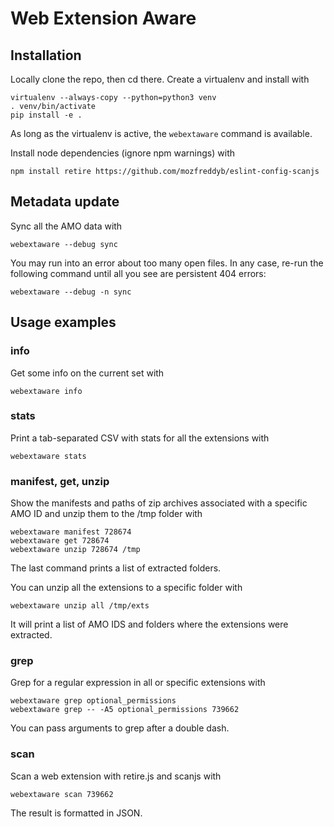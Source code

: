 # Web Extension Aware

## Installation

Locally clone the repo, then cd there. Create a virtualenv and install with

```
virtualenv --always-copy --python=python3 venv
. venv/bin/activate
pip install -e .
```

As long as the virtualenv is active, the ```webextaware``` command is available.

Install node dependencies (ignore npm warnings) with

```
npm install retire https://github.com/mozfreddyb/eslint-config-scanjs
```

## Metadata update

Sync all the AMO data with

```
webextaware --debug sync
```

You may run into an error about too many open files. In any case, re-run the following command until all you see are persistent 404 errors:

```
webextaware --debug -n sync
```

## Usage examples

### info

Get some info on the current set with

```
webextaware info
```

### stats

Print a tab-separated CSV with stats for all the extensions with

```
webextaware stats
```

### manifest, get, unzip

Show the manifests and paths of zip archives associated with a specific AMO ID and
unzip them to the /tmp folder with

```
webextaware manifest 728674
webextaware get 728674
webextaware unzip 728674 /tmp
```

The last command prints a list of extracted folders.

You can unzip all the extensions to a specific folder with

```
webextaware unzip all /tmp/exts
```

It will print a list of AMO IDS and folders where the extensions were extracted.

### grep

Grep for a regular expression in all or specific extensions with

```
webextaware grep optional_permissions
webextaware grep -- -A5 optional_permissions 739662
```

You can pass arguments to grep after a double dash.

### scan

Scan a web extension with retire.js and scanjs with

```
webextaware scan 739662
```

The result is formatted in JSON.
